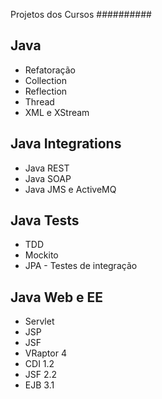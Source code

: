 Projetos dos Cursos
##########


## Java
* Refatoração
* Collection
* Reflection
* Thread
* XML e XStream

## Java Integrations
* Java REST
* Java SOAP
* Java JMS e ActiveMQ

## Java Tests
* TDD
* Mockito
* JPA - Testes de integração

## Java Web e EE
* Servlet
* JSP
* JSF
* VRaptor 4
* CDI 1.2
* JSF 2.2
* EJB 3.1